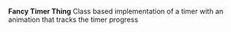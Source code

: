 **Fancy Timer Thing**
Class based implementation of a timer with an animation that tracks the timer progress
